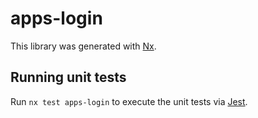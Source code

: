# apps-login

This library was generated with [Nx](https://nx.dev).

## Running unit tests

Run `nx test apps-login` to execute the unit tests via [Jest](https://jestjs.io).
